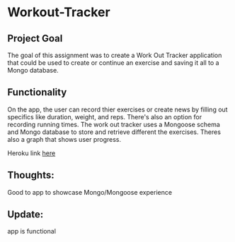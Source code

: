 # Workout-Tracker


## Project Goal

The goal of this assignment was to create a Work Out Tracker application that could be used to create or continue an exercise and saving it all to a Mongo database.

## Functionality

On the app, the user can record thier exercises or create news by filling out specifics like duration, weight, and reps.  There's also an option for recording running times. The work out tracker uses a Mongoose schema and Mongo database to store and retrieve different the exercises. Theres also a graph that shows user progress. 

Heroku link [here](https://blooming-coast-21791.herokuapp.com/)


## Thoughts:
Good to app to showcase Mongo/Mongoose experience

## Update:
app is functional
